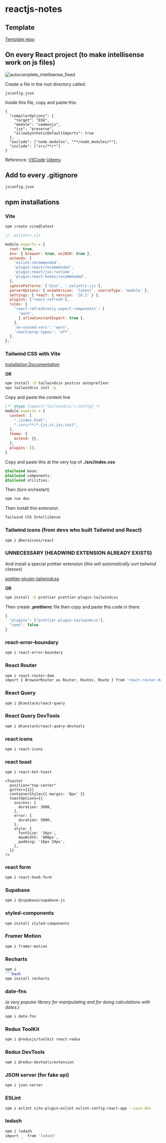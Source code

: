 # reactjs-notes

## Template
[Template repo](https://github.com/ronjacobdinero15/template)

## On every React project (to make intellisense work on js files)
![autocomplete_intellisense_fixed](https://github.com/user-attachments/assets/422b71b3-b7c7-410e-a816-f5887f2f2d90)

Create a file in the root directory called:
```
jsconfig.json
```
Inside this file, copy and paste this:
```
{
  "compilerOptions": {
    "target": "ES6",
    "module": "commonjs",
    "jsx": "preserve",
    "allowSyntheticDefaultImports": true
  },
  "exclude": ["node_modules", "**/node_modules/*"],
  "include": ["src/**/*"]
}
```
Reference: 
[VSCode](https://code.visualstudio.com/docs/languages/jsconfig#_why-do-i-need-a-jsconfigjson-file)
[Udemy](https://www.udemy.com/course/the-ultimate-react-course/learn/lecture/38038174#questions/21582188)

## Add to every .gitignore
```bash
jsconfig.json
```

## npm installations

### Vite
```bash
npm create vite@latest
```
```javascript
// .eslintrc.cjs

module.exports = {
  root: true,
  env: { browser: true, es2020: true },
  extends: [
    'eslint:recommended',
    'plugin:react/recommended',
    'plugin:react/jsx-runtime',
    'plugin:react-hooks/recommended',
  ],
  ignorePatterns: ['dist', '.eslintrc.cjs'],
  parserOptions: { ecmaVersion: 'latest', sourceType: 'module' },
  settings: { react: { version: '18.2' } },
  plugins: ['react-refresh'],
  rules: {
    'react-refresh/only-export-components': [
      'warn',
      { allowConstantExport: true },
    ],
    'no-unused-vars': 'warn',
    'react/prop-types': 'off',
  },
};
```

### Tailwind CSS with Vite
[Installation Documentation](https://tailwindcss.com/docs/guides/vite#react)

**OR**
```bash
npm install -D tailwindcss postcss autoprefixer
npx tailwindcss init -p
```

Copy and paste the content line
```javascript
/** @type {import('tailwindcss').Config} */
module.exports = {
  content: [
    "./index.html",
    "./src/**/*.{js,ts,jsx,tsx}",
  ],
  theme: {
    extend: {},
  },
  plugins: [],
}
```
Copy and paste this at the very top of **./src/index.css**
```css
@tailwind base;
@tailwind components;
@tailwind utilities;
```

Then (turn on/restart)
```bash
npm run dev
```

Then install this extension
```bash
Tailwind CSS IntelliSense
```

### Tailwind icons (from devs who built Tailwind and React)
```bash
npm i @heroicons/react
```

### UNNECESSARY (HEADWIND EXTENSION ALREADY EXISTS)
And install a special prettier extension (*this will automatically sort tailwind classes*)

[prettier-plugin-tailwindcss](https://github.com/tailwindlabs/prettier-plugin-tailwindcss)

**OR**
```bash
npm install -D prettier prettier-plugin-tailwindcss
```

Then create **.prettierrc** file then copy and paste this code in there:
```javascript
{
  "plugins": ["prettier-plugin-tailwindcss"],
  "semi": false
}
```

### react-error-boundary
```bash
npm i react-error-boundary
```

### React Router
```bash
npm i react-router-dom
import { BrowserRouter as Router, Routes, Route } from 'react-router-dom'
```

### React Query
```bash
npm i @tanstack/react-query
```

### React Query DevTools
```bash
npm i @tanstack/react-query-devtools
```

### react icons
```bash
npm i react-icons
```

### react toast
```bash
npm i react-hot-toast
```
```
<Toaster
  position="top-center"
  gutter={12}
  containerStyle={{ margin: '8px' }}
  toastOptions={{
    success: {
      duration: 3000,
    },
    error: {
      duration: 5000,
    },
    style: {
      fontSize: '16px',
      maxWidth: '800px',
      padding: '16px 24px',
    },
  }}
/>
```

### react form
```bash
npm i react-hook-form
```

### Supabase
```bash
npm i @supabase/supabase-js
```

### styled-components
```bash
npm install styled-components
```

### Framer Motion
```bash
npm i framer-motion
```

### Recharts
```bash
npm i
```bash
npm install recharts
```

### date-fns 
*(a very popular library for manipulating and for doing calculations with dates.)*
```bash
npm i date-fns
```

### Redux ToolKit
```bash
npm i @reduxjs/toolkit react-redux
```

### Redux DevTools
```bash
npm i @redux-devtools/extension
```

### JSON server (for fake api)
```bash
npm i json-server
```

### ESLint
```bash
npm i eslint vite-plugin-eslint eslint-config-react-app --save-dev
```

### lodash
```bash
npm i lodash
import _  from 'lodash'
```
